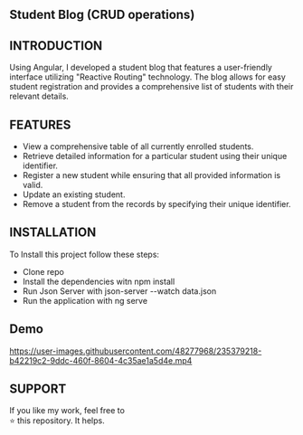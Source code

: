 ## Student Blog (CRUD operations)

## INTRODUCTION
Using Angular, I developed a student blog that features a user-friendly interface utilizing "Reactive Routing" technology. The blog allows for easy student registration and provides a comprehensive list of students with their relevant details.

## FEATURES
- View a comprehensive table of all currently enrolled students.
- Retrieve detailed information for a particular student using their unique identifier.
- Register a new student while ensuring that all provided information is valid.
- Update an existing student.
- Remove a student from the records by specifying their unique identifier.

## INSTALLATION
To Install this project follow these steps:
- Clone repo
- Install the dependencies witn npm install
- Run Json Server with json-server --watch data.json
- Run the application with ng serve

## Demo
https://user-images.githubusercontent.com/48277968/235379218-b42219c2-9ddc-460f-8604-4c35ae1a5d4e.mp4

## SUPPORT
If you like my work, feel free to </br>
⭐ this repository. It helps.
